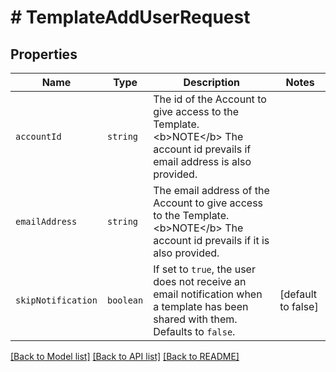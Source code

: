 # # TemplateAddUserRequest



## Properties

Name | Type | Description | Notes
------------ | ------------- | ------------- | -------------
| `accountId` | ```string``` |  The id of the Account to give access to the Template. &lt;b&gt;NOTE&lt;/b&gt; The account id prevails if email address is also provided.  |  |
| `emailAddress` | ```string``` |  The email address of the Account to give access to the Template. &lt;b&gt;NOTE&lt;/b&gt; The account id prevails if it is also provided.  |  |
| `skipNotification` | ```boolean``` |  If set to `true`, the user does not receive an email notification when a template has been shared with them. Defaults to `false`.  |  [default to false] |

[[Back to Model list]](../../README.md#models) [[Back to API list]](../../README.md#endpoints) [[Back to README]](../../README.md)
